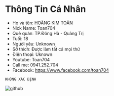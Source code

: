 # Thông Tin Cá Nhân
- Họ và tên: HOÀNG KIM TOẢN
- Nick Name: Toan704
- Quê quán: TP.Đông Hà - Quảng Trị
- Tuổi: 18
- Người yêu: Unknown
- Sở thích: Được làm tất cả mọi thứ
- Điện thoại: Uknown
- Youtube: Toan704
- Call me: 0941.252.704
- Facebook: https://www.facebook.com/toan704

```
KHÔNG XÁC ĐỊNH
```

![github](https://user-images.githubusercontent.com/67217560/88617589-397d4d00-d0c1-11ea-8540-64253c0e1649.png)
